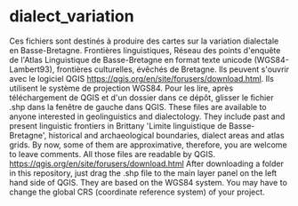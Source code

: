 # dialect_variation
Ces fichiers sont destinés à produire des cartes sur la variation dialectale en Basse-Bretagne.
Frontières linguistiques, Réseau des points d'enquête de l'Atlas Linguistique de Basse-Bretagne en format texte unicode (WGS84-Lambert93), frontières culturelles, évêchés de Bretagne. Ils peuvent s'ouvrir avec le logiciel QGIS https://qgis.org/en/site/forusers/download.html. Ils utilisent le système de projection WGS84. Pour les lire, après téléchargement de QGIS et d'un dossier dans ce dépôt, glisser le fichier .shp dans la fenêtre de gauche dans QGIS.
These files are available to anyone interested in geolinguistics and dialectology.
They include past and present linguistic frontiers in Brittany 'Limite linguistique de Basse-Bretagne', historical and archaeological boundaries, dialect areas and atlas grids.
By now, some of them are approximative, therefore, you are welcome to leave comments.
All those files are readable by QGIS. https://qgis.org/en/site/forusers/download.html
After downloading a folder in this repository, just drag the .shp file to the main layer panel on the left hand side of QGIS.
They are based on the WGS84 system.
You may have to change the global CRS (coordinate reference system) of your project.
